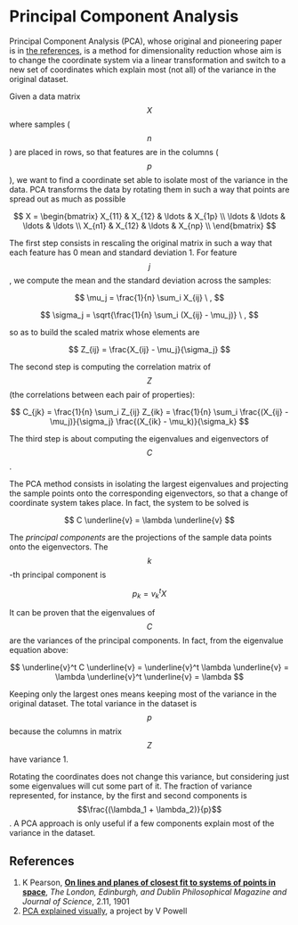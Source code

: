 # Principal Component Analysis

Principal Component Analysis \(PCA\), whose original and pioneering paper is in [the references](principal-component-analysis.md#references), is a method for dimensionality reduction whose aim is to change the coordinate system via a linear transformation and switch to a new set of coordinates which explain most \(not all\) of the variance in the original dataset.

Given a data matrix$$X$$where samples \($$n$$\) are placed in rows, so that features are in the columns \($$p$$\), we want to find a coordinate set able to isolate most of the variance in the data. PCA transforms the data by rotating them in such a way that points are spread out as much as possible

$$
X =
  \begin{bmatrix}
    X_{11} & X_{12} & \ldots & X_{1p} \\
    \ldots & \ldots & \ldots & \ldots \\
    X_{n1} & X_{12} & \ldots & X_{np} \\
  \end{bmatrix}
$$

The first step consists in rescaling the original matrix in such a way that each feature has 0 mean and standard deviation 1. For feature$$j$$, we compute the mean and the standard deviation across the samples:

$$
\mu_j  = \frac{1}{n} \sum_i X_{ij} \ ,
$$

$$
\sigma_j = \sqrt{\frac{1}{n} \sum_i (X_{ij} - \mu_j)} \ ,
$$

so as to build the scaled matrix whose elements are

$$
Z_{ij} = \frac{X_{ij} - \mu_j}{\sigma_j}
$$

The second step is computing the correlation matrix of$$Z$$\(the correlations between each pair of properties\):

$$
C_{jk} = \frac{1}{n} \sum_i Z_{ij} Z_{ik} = \frac{1}{n} \sum_i \frac{(X_{ij} - \mu_j)}{\sigma_j} \frac{(X_{ik} - \mu_k)}{\sigma_k}
$$

The third step is about computing the eigenvalues and eigenvectors of $$C$$ .

The PCA method consists in isolating the largest eigenvalues and projecting the sample points onto the corresponding eigenvectors, so that a change of coordinate system takes place. In fact, the system to be solved is

$$
C \underline{v} = \lambda \underline{v}
$$

The _principal components_ are the projections of the sample data points onto the eigenvectors. The$$k$$-th principal component is

$$
p_k = v_k^t X
$$

It can be proven that the eigenvalues of$$C$$are the variances of the principal components. In fact, from the eigenvalue equation above:

$$
\underline{v}^t C \underline{v} = \underline{v}^t \lambda \underline{v} = \lambda \underline{v}^t \underline{v} = \lambda
$$

Keeping only the largest ones means keeping most of the variance in the original dataset. The total variance in the dataset is$$p$$because the columns in matrix$$Z$$have variance 1.

Rotating the coordinates does not change this variance, but considering just some eigenvalues will cut some part of it. The fraction of variance represented, for instance, by the first and second components is $$\frac{(\lambda_1 + \lambda_2)}{p}$$ . A PCA approach is only useful if a few components explain most of the variance in the dataset.

## References

1. K Pearson, [**On lines and planes of closest fit to systems of points in space**](http://stat.smmu.edu.cn/history/pearson1901.pdf), _The London, Edinburgh, and Dublin Philosophical Magazine and Journal of Science_, 2.11, 1901
2. [PCA explained visually](https://setosa.io/ev/principal-component-analysis/), a project by V Powell

